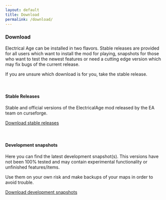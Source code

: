 ```yaml
---
layout: default
title: Download
permalink: /download/
---
```


### Download

Electrical Age can be installed in two flavors. Stable releases are provided for all users which want to install the mod for playing, snapshots for those who want to test the newest features or need a cutting edge version which may fix bugs of the current release.

If you are unsure which download is for you, take the stable release.
<br/><br/><br/>

#### Stable Releases

Stable and official versions of the ElectricalAge mod released by the EA team on curseforge.

<a class="btn btn-lg btn-primary" href="https://minecraft.curseforge.com/projects/electrical-age" role="button">Download stable releases</a>
<br/><br/><br/>

#### Development snapshots

Here you can find the latest development snapshot(s). This versions have not been 100% tested and may contain experimental functionality or unfinished features/items.

Use them on your own risk and make backups of your maps in order to avoid trouble.

<a class="btn btn-lg btn-primary" href="http://ci.safranil.fr/job/ElectricalAge/lastSuccessfulBuild" role="button">Download development snapshots</a>
<br/><br/><br/>


